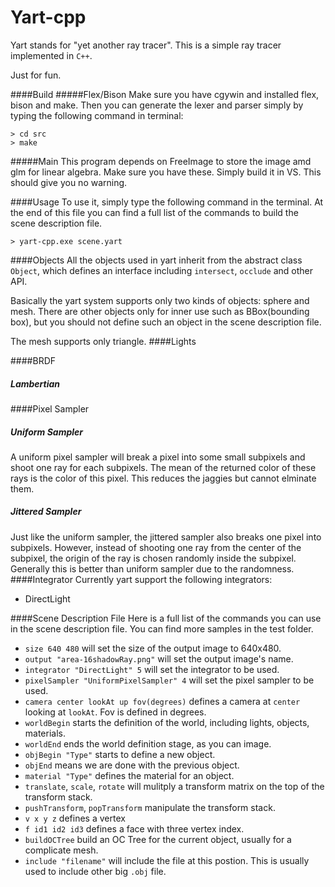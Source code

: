 # Yart-cpp
Yart stands for "yet another ray tracer". This is a simple ray tracer implemented in `C++`.

Just for fun.

####Build
#####Flex/Bison
Make sure you have cgywin and installed flex, bison and make. Then you can generate the lexer and parser simply by typing the following command in terminal:
```
> cd src
> make
```
#####Main
This program depends on FreeImage to store the image amd glm for linear algebra. Make sure you have these. Simply build it in VS. This should give you no warning.

####Usage
To use it, simply type the following command in the terminal. At the end of this file you can find a full list of the commands to build the scene description file.
```
> yart-cpp.exe scene.yart
```
####Objects
All the objects used in yart inherit from the abstract class `Object`, which defines an interface including `intersect`, `occlude` and other API.

Basically the yart system supports only two kinds of objects: sphere and mesh. There are other objects only for inner use such as BBox(bounding box), but you should not define such an object in the scene description file.

The mesh supports only triangle.
####Lights

####BRDF
##### Lambertian
####Pixel Sampler
##### Uniform Sampler
A uniform pixel sampler will break a pixel into some small subpixels and shoot one ray for each subpixels. The mean of the returned color of these rays is the color of this pixel. This reduces the jaggies but cannot elminate them.
##### Jittered Sampler
Just like the uniform sampler, the jittered sampler also breaks one pixel into subpixels. However, instead of shooting one ray from the center of the subpixel, the origin of the ray is chosen randomly inside the subpixel. Generally this is better than uniform sampler due to the randomness. 
####Integrator
Currently yart support the following integrators:
- DirectLight

####Scene Description File
Here is a full list of the commands you can use in the scene description file. You can find more samples in the test folder.
- `size 640 480` will set the size of the output image to 640x480.
- `output "area-16shadowRay.png"` will set the output image's name.
- `integrator "DirectLight" 5` will set the integrator to be used.
- `pixelSampler "UniformPixelSampler" 4` will set the pixel sampler to be used.
- `camera center lookAt up fov(degrees)` defines a camera at `center` looking at `lookAt`. Fov is defined in degrees.
- `worldBegin` starts the definition of the world, including lights, objects, materials.
- `worldEnd` ends the world definition stage, as you can image.
- `objBegin "Type"` starts to define a new object.
- `objEnd` means we are done with the previous object.
- `material "Type"` defines the material for an object.
- `translate`, `scale`, `rotate` will mulitply a transform matrix on the top of the transform stack.
- `pushTransform`, `popTransform` manipulate the transform stack.
- `v x y z` defines a vertex
- `f id1 id2 id3` defines a face with three vertex index.
- `buildOCTree` build an OC Tree for the current object, usually for a complicate mesh.
- `include "filename"` will include the file at this postion. This is usually used to include other big `.obj` file.
